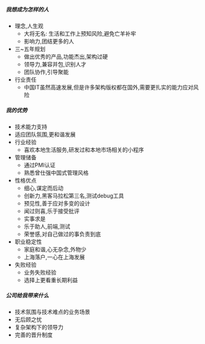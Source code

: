 ##### 我想成为怎样的人

- 理念,人生观
  - 大将无名: 生活和工作上预知风险,避免亡羊补牢
  - 影响力,团结更多的人
- 三~五年规划
  - 做出优秀的产品,功能杰出,架构过硬
  - 领导力,兼容并包,识别人才
  - 团队协作,引导聚能
- 行业责任
  - 中国IT虽然高速发展,但是许多架构版权都在国外,需要更扎实的能力应对风险

##### 我的优势
- 技术能力支持
- 适应团队氛围,更和谐发展
- 行业经验
  - 喜欢本地生活服务,研发过和本地市场相关的小程序
- 管理储备
  - 通过PMI认证
  - 熟悉曾仕强中国式管理风格
- 性格优点
  - 细心,谋定而后动
  - 创新力,黑客马拉松第三名,测试debug工具
  - 预见性,善于应对多变的设计
  - 闻过则喜,乐于接受批评
  - 实事求是
  - 乐于助人,前端,测试
  - 荣誉感,对自己做过的事负责到底
- 职业稳定性
  - 家庭和谐,心无杂念,外物少
  - 上海落户,一心在上海发展
- 失败经验
  - 业务失败经验
  - 选择上更看重长期利益

##### 公司给我带来什么

- 技术氛围与技术难点的业务场景
- 无后顾之忧
- 复杂架构下的领导力
- 完善的晋升制度